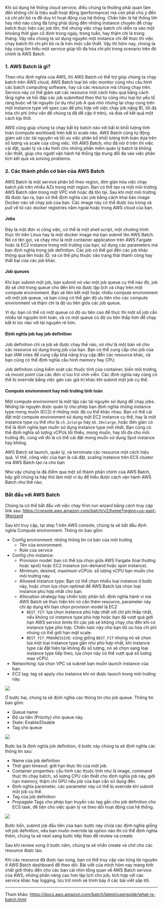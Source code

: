 Khi sử dụng hệ thống cloud service, điều chúng ta thường phải quan tâm đến không chỉ là hiệu suất hoạt động (performance) mà còn phải chú ý đến cả chi phí bỏ ra để duy trì hoạt động của hệ thống. Chắn hẳn là hệ thống lớn hay nhỏ nào cũng đã từng phải dùng đến những instance chuyên để chạy batch thực hiện các job lớn, thế nhưng việc chạy batch chỉ diễn ra vào một khoảng thời gian cố định trong ngày, trong tuần, hay thậm chí là trong tháng. Vậy nếu chúng ta sử dụng nguyên một instance chỉ để thực thi việc chạy batch thì chi phí bỏ ra là hơn mức cần thiết. Vậy thì hôm nay, chúng ta hãy cùng tìm hiểu một service giúp tối đa hóa chi phí trong scenario trên đó chính là AWS Batch.


### 1. AWS Batch là gì?

Theo như định nghĩa của AWS, thì AWS Batch có thể trợ giúp chúng ta chạy batch trên AWS cloud, AWS Batch loại bỏ việc monitor cũng như cấu hình các batch computing software, hay cả các resource mà chúng chạy trên. Service này có thể giám sát các resource một cách hiệu quả bằng cách lắng nghe và hồi đáp các job submitted theo thứ tự cũng như loại bỏ yếu tố ràng buộc về tài nguyên (ví dụ như job A quá nhỏ nhưng lại chạy cùng trên một instance type với spec cao để phù hợp với việc chạy job nặng B), tối đa hóa chi phí (như vấn đề chúng ta đã đề cập ở trên), và đưa về kết quả một cách kịp thời.

AWS cũng giúp chúng ta chạy bất kỳ batch nào với bất kì khối lượng tính toán (compute workload) trên bất kì scale nào. AWS Batch cũng tự động giám sát các tài nguyên và tối ưu việc phân bổ khối lượng tính toán dựa trên số lượng và scale của công việc. Với AWS Batch, như đã nói ở trên thì việc cài đặt, quản lý và cấu hình cho những phần mềm quản lý batch là không cần thiết, giúp cho người vận hành hệ thống tập trung đối đa vào việc phân tích kết quả và solving problems.

### 2. Các thành phần cơ bản của AWS Batch

AWS Batch là một service phân bố theo region, đơn giản hóa việc chạy batch job trên nhiều AZs trong một region. Bạn có thể tạo ra một môi trường AWS Batch nằm trong một VPC mới hoặc đã tồn tại. Sau khi một môi trường đã được tạo ra, bạn có thể định nghĩa các job bằng cách khai báo image Docker nào sẽ chạy job của bạn. Các image này có thể được lưu trong và pull về từ các docker registries nằm ngoài hoặc trong AWS cloud của bạn.

#### Jobs

Đây là một đơn vị công việc, có thể là một shell script, một chương trình thực thi trên Linux hay là một docker image mà bạn submit lên AWS Batch. Nó có tên gọi, và chạy như là một container application trên AWS Fargate hoặc là EC2 instance trong môi trường của bạn, sử dụng các parameters mà bạn định nghĩa trong job definition. Các job có thể gọi đến các job khác thông qua tên hoặc ID, và có thể phụ thuộc vào trạng thái thành công hay thất bại của các job khác.

#### Job queues

Khi bạn submit một job, bạn submit nó vào một job queue cụ thể nào đó, job đó sẽ chờ trong queue cho đến khi nó được lập lịch và chạy trên một compute environment. Bạn sẽ liên kết một hoặc nhiều compute environment với một job queue, và bạn cũng có thể gán độ ưu tiên cho các compute environment và thậm chí là độ ưu tiên giữa các job queue.

Ví dụ: bạn có thể có một queue có độ ưu tiên cao để thực thi một số job cần nhiều tài nguyên tính toán, và có một queue có độ ưu tiên thấp hơn để chạy bất kì lúc nào với tài nguyên rẻ hơn.

#### Định nghĩa job hay job definition

Job definition chỉ ra job sẽ được chạy thế nào, nó như là một bản vẽ cho các resource sử dụng trong job của bạn. Bạn có thể cung cấp cho job của bạn IAM roles để cung cấp khả năng truy cập đến các resource khác, và bạn cũng có thể định nghĩa cấu hình memory hay CPU.

Job definition cũng kiểm soát các thuộc tính của container, biến môi trường, và mount point của các đơn vị lưu trữ vĩnh viễn. Các định nghĩa này cũng có thể bị override bằng việc gán các giá trị khác khi submit một job cụ thể.

#### Compute environment hay môi trường tính toán

Một compute environment là một tập các tài nguyên sử dụng để chạy jobs. Những tài nguyên được quản lý cho phép bạn định nghĩa những instance type mong muốn (EC2) ở những mức độ cụ thể khác nhau. Bạn có thể cài đặt một compute environment sử dụng một EC2 instance cụ thể, hay là một instance type cụ thể như là `c5.2xlarge` hay `m5.10xlarge`, hoặc đơn giản có thể là định nghĩa bạn muốn sử dụng instance type mới nhất. Bạn cũng có thể định nghĩa số lượng vCPUs tối thiểu, mong muốn, hay tối đa cho môi trường đó, cùng với đó là có thể cài đặt mong muốn sử dụng Spot instance hay không. 

AWS Batch sẽ launch, quản lý, và terminate các resource một cách hiệu quả. Vì thế, công việc của bạn là cài đặt, scaling instance trên ECS cluster mà AWS Batch tạo ra cho bạn

Như vậy chúng ta đã điểm qua một số thành phần chính của AWS Batch, bây giờ chúng ta hãy thử làm một ví dụ để hiểu được cách vận hành AWS Batch như thế nào.

### Bắt đầu với AWS Batch

Chúng ta có thể bắt đầu với việc chạy first-run wizard bằng cách truy cập link sau: https://console.aws.amazon.com/batch/v2/home?region=us-east-1#wizard

Sau khi truy cập, tại step 1 trên AWS console, chúng ta sẽ bắt đầu định nghĩa Compute environment. Thông tin bao gồm:
- Config environment: những thông tin cơ bản của môi trường
    - Tên của environment.
    - Role của service
- Config cho instance:
    - Provision model: bạn có thể lựa chọn giữa AWS Fargate (loại thường hoặc spot) hoặc EC2 instance (on-demand hoặc spot instance).
    - Minimum, desired, maximum vCPUs: số lượng vCPU bạn muốn cho môi trường này.
    - Allowed instance type: Bạn có thể chọn nhiều loại instance ở bước này, hoặc chon lựa chọn optimal để AWS Batch lựa chọn loại instance phù hợp nhất cho bạn.
    - Allocation strategy hay chiến lược phân bổ: định nghĩa hành vi mà AWS Batch sẽ thực hiện khi nó cần thêm resource, parameter này chỉ áp dụng khi bạn chọn provision model là EC2
        - `BEST_FIT`: lựa chọn instance phù hợp nhất với chi phí thấp nhất, nếu không có instance type phù hợp hoặc bạn đã vượt quá giới hạn AWS service limits thì các job sẽ không chạy cho đến khi có instance type phù hợp. Chiến lược này cho bạn tối ưu hóa chi phí nhưng có thể giới hạn mặt scale.
        - `BEST_FIT_PROGRESSIVE`: cũng giống `BEST_FIT` nhưng nó sẽ chọn lựa một loại instance type gần như phù hợp nhất, khi instance type cài đặt hiện tại không đủ số lượng, nó sẽ chọn sang loại instance type tiếp theo, lựa chọn này có thể vượt quá số lương max vCPU.
- Networking: lựa chọn VPC và subnet bạn muốn launch instance của bạn.
- EC2 tag: tag sẽ apply cho instance khi nó được launch trong môi trường này.

![](https://images.viblo.asia/0453d800-4a15-4539-9581-5e40156666f8.png)

Ở bước hai, chúng ta sẽ định nghĩa các thông tin cho job queue. Thông tin bao gồm:
- Queue name
- Độ ưu tiên (Priority) cho queue này.
- State: Enable/Disable
- Tag cho queue

![](https://images.viblo.asia/c9ab1ff9-0a2e-46b7-81fa-d7264fd7d81f.png)

Bước ba là định nghĩa job definition, ở bước này chúng ta sẽ định nghĩa các thông tin sau:
- Name của job definition
- Thời gian timeout: giới hạn thực thi của một job.
- Container properties: cấu hình các thuộc tính như là image, command thực thi chạy batch, số lượng CPU cần thiết cho định nghĩa job này, giới hạn memory, thậm chí GPU nếu job của bạn cần sử dụng đến.
- Định nghĩa parameter, các parameter này có thể bị override khi submit một job cụ thể.
- Tag của job definition
- Propagate Tags cho phép bạn truyền các tag gắn cho job definition cho ECS task, để tiện cho việc quản lý và theo dõi hoạt động của hệ thống.

![](https://images.viblo.asia/4f172620-50c6-478b-ad8b-92200cde2fda.png)

Bước bốn, submit job đầu tiên của bạn: bước này chứa các định nghĩa giống với job definition, nếu bạn muốn override lại option nào thì có thể định nghĩa thêm, chúng ta sẽ next sang bước tiếp theo để review và create.

Sau khi review xong ở bước năm, chúng ta sẽ nhấn create và chờ cho các resource được tạo.

Khi các resource đã được tạo xong, bạn có thể truy cập vào từng tài nguyên ở AWS Batch dashboard để theo dõi. Bài viết của mình hôm nay mang tính chất giới thiệu đến cho các bạn cái nhìn tổng quan về AWS Batch service của AWS, những phần nâng cao hơn lập lịch cho job, tích hợp với các service khác hay logging, lưu trữ mình sẽ trình bày ở các bài viết sắp tới.


-----

Tham khảo: https://docs.aws.amazon.com/batch/latest/userguide/what-is-batch.html